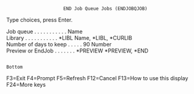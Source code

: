                          END Job Queue Jobs (ENDJOBQJOB)                        
                                                                                
 Type choices, press Enter.                                                     
                                                                                
 Job queue  . . . . . . . . . . .                 Name                          
   Library  . . . . . . . . . . .     *LIBL       Name, *LIBL, *CURLIB          
 Number of days to keep . . . . .   90            Number                        
 Preview or EndJob  . . . . . . .   *PREVIEW      *PREVIEW, *END                
                                                                                
                                                                                
                                                                                
                                                                                
                                                                                
                                                                                
                                                                                
                                                                                
                                                                                
                                                                                
                                                                                
                                                                                
                                                                         Bottom 
 F3=Exit   F4=Prompt   F5=Refresh   F12=Cancel   F13=How to use this display    
 F24=More keys                                                                  
